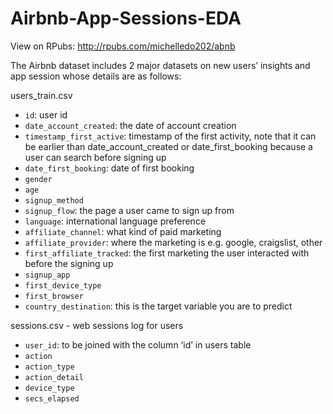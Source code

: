 # Airbnb-App-Sessions-EDA

View on RPubs: http://rpubs.com/michelledo202/abnb

The Airbnb dataset includes 2 major datasets on new users’ insights and app session whose details are as follows:

users_train.csv
* `id`: user id
* `date_account_created`: the date of account creation
* `timestamp_first_active`: timestamp of the first activity, note that it can be earlier than date_account_created or date_first_booking because a user can search before signing up
* `date_first_booking`: date of first booking
* `gender`
* `age`
* `signup_method`
* `signup_flow`: the page a user came to sign up from
* `language`: international language preference
* `affiliate_channel`: what kind of paid marketing
* `affiliate_provider`: where the marketing is e.g. google, craigslist, other
* `first_affiliate_tracked`: the first marketing the user interacted with before the signing up
* `signup_app`
* `first_device_type`
* `first_browser`
* `country_destination`: this is the target variable you are to predict

sessions.csv - web sessions log for users
* `user_id`: to be joined with the column ‘id’ in users table
* `action`
* `action_type`
* `action_detail`
* `device_type`
* `secs_elapsed`

